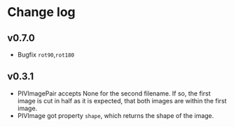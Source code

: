 # Change log

## v0.7.0
- Bugfix `rot90`,`rot180`

## v0.3.1
- PIVImagePair accepts None for the second filename. If so, the first image is cut in half as it is expected, that both images are within the first image.
- PIVImage got property `shape`, which returns the shape of the image.